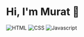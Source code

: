 # Hi, I'm Murat 👋

![HTML](https://camo.githubusercontent.com/a97755bf5dfe1f84c8d6392e372ca0bf93f497dce7fa2195644b04545e5d56eb/68747470733a2f2f696d672e736869656c64732e696f2f62616467652f48544d4c2d653334663236)
![CSS](https://camo.githubusercontent.com/ab77c9b9eab38612f0448409abd9752f72c87077c4348c7cd717b3ff0b4db404/68747470733a2f2f696d672e736869656c64732e696f2f62616467652f4353532d323936356631)
![Javascript](https://camo.githubusercontent.com/9c99cddf906da43b4530c763610d4d731e50c3a642d2a6272a6171a746c2a9ba/68747470733a2f2f696d672e736869656c64732e696f2f62616467652f4a6176615363726970742d663764663165)
<!--
- 👋 Hi, I’m @muratmemis
- 👀 I’m interested in ...
- 🌱 I’m currently learning ...
- 💞️ I’m looking to collaborate on ...
- 📫 How to reach me ...
--->
<!---
muratmemis/muratmemis is a ✨ special ✨ repository because its `README.md` (this file) appears on your GitHub profile.
You can click the Preview link to take a look at your changes.
--->
